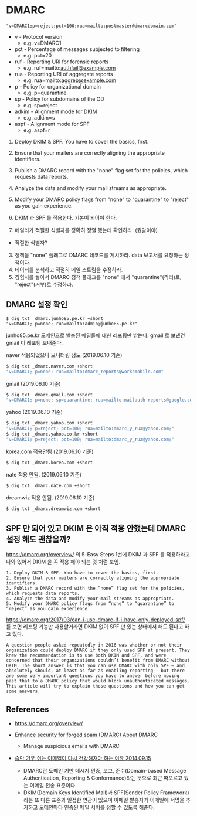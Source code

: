 
# DMARC

```
"v=DMARC1;p=reject;pct=100;rua=mailto:postmaster@dmarcdomain.com"
```

* v - Protocol version
  * e.g. v=DMARC1
* pct - Percentage of messages subjected to filtering
  * e.g. pct=20
* ruf - Reporting URI for forensic reports
  * e.g. ruf=mailto:authfail@example.com
* rua - Reporting URI of aggregate reports
  * e.g. rua=mailto:aggrep@example.com
* p - Policy for organizational domain
  * e.g. p=quarantine
* sp - Policy for subdomains of the OD
  * e.g. sp=reject
* adkim - Alignment mode for DKIM
  * e.g. adkim=s
* aspf - Alignment mode for SPF
  * e.g. aspf=r

1. Deploy DKIM & SPF. You have to cover the basics, first.
2. Ensure that your mailers are correctly aligning the appropriate identifiers.
3. Publish a DMARC record with the "none" flag set for the policies, which requests data reports.
4. Analyze the data and modify your mail streams as appropriate.
5. Modify your DMARC policy flags from "none" to "quarantine" to "reject" as you gain experience.


1. DKIM 과 SPF 를 적용한다. 기본이 되어야 한다.
2. 메일러가 적절한 식별자를 정확히 정렬 했는데 확인하라. (뭔말이야)
  - 적절한 식별자?
3. 정책을 "none" 플래그로 DMARC 레코드를 게시하라. data 보고서를 요청하는 정책이다.
4. 데이터를 분석하고 적절히 메일 스트림을 수정하라.
5. 경험치를 쌓아서 DMARC 정책 플래그를 "none" 에서 "quarantine"(격리)로, "reject"(거부)로 수정하라.

## DMARC 설정 확인
```
$ dig txt _dmarc.junho85.pe.kr +short
"v=DMARC1; p=none; rua=mailto:admin@junho85.pe.kr"
```
junho85.pe.kr 도메인으로 발송된 메일들에 대한 레포팅만 받는다. gmail 로 보낸건 gmail 이 레포팅 보내준다.

naver 적용되었으나 모니터링 정도  (2019.06.10 기준)
```bash
$ dig txt _dmarc.naver.com +short
"v=DMARC1; p=none; rua=mailto:dmarc_reports@worksmobile.com"
```

gmail (2019.06.10 기준)
```bash
$ dig txt _dmarc.gmail.com +short
"v=DMARC1; p=none; sp=quarantine; rua=mailto:mailauth-reports@google.com"
```

yahoo (2019.06.10 기준)
```bash
$ dig txt _dmarc.yahoo.com +short
"v=DMARC1; p=reject; pct=100; rua=mailto:dmarc_y_rua@yahoo.com;"
$ dig txt _dmarc.yahoo.co.kr +short
"v=DMARC1; p=reject; pct=100; rua=mailto:dmarc_y_rua@yahoo.com;"
```

korea.com 적용안됨 (2019.06.10 기준)
```bash
$ dig txt _dmarc.korea.com +short
```

nate 적용 안됨.  (2019.06.10 기준)
```bash
$ dig txt _dmarc.nate.com +short
```

dreamwiz 적용 안됨. (2019.06.10 기준)
```bash
$ dig txt _dmarc.dreamwiz.com +short
```

## SPF 만 되어 있고 DKIM 은 아직 적용 안했는데 DMARC 설정 해도 괜찮을까?
https://dmarc.org/overview/ 의 5-Easy Steps 1번에 DKIM 과 SPF 를 적용하라고 나와 있어서 DKIM 을 꼭 적용 해야 되는 것 처럼 보임.
```
1. Deploy DKIM & SPF. You have to cover the basics, first.
2. Ensure that your mailers are correctly aligning the appropriate identifiers.
3. Publish a DMARC record with the “none” flag set for the policies, which requests data reports.
4. Analyze the data and modify your mail streams as appropriate.
5. Modify your DMARC policy flags from “none” to “quarantine” to “reject” as you gain experience.
```

https://dmarc.org/2017/03/can-i-use-dmarc-if-i-have-only-deployed-spf/
를 보면 리포팅 기능만 사용할거라면 DKIM 없이 SPF 만 있는 상태에서 해도 된다고 하고 있다.
```
A question people asked repeatedly in 2016 was whether or not their organization could deploy DMARC if they only used SPF at present. They knew the recommendation is to use both DKIM and SPF, and were concerned that their organizations couldn’t benefit from DMARC without DKIM. The short answer is that you can use DMARC with only SPF – and absolutely should, at least as far as enabling reporting – but there are some very important questions you have to answer before moving past that to a DMARC policy that would block unauthenticated messages. This article will try to explain those questions and how you can get some answers.
```

## References
* https://dmarc.org/overview/

* [Enhance security for forged spam (DMARC) About DMARC](https://support.google.com/a/answer/2466580)
  * Manage suspicious emails with DMARC

* [숨만 겨우 쉬는 이메일이 다시 건강해져야 하는 이유 2014.09.15](https://www.boannews.com/media/view.asp?idx=42964)
  * DMARC란 도메인 기반 메시지 인증, 보고, 준수(Domain-based Message Authentication, Reporting & Conformance)라는 뜻으로 최근 떠오르고 있는 이메일 전송 표준이다.
  * DKIM(Domain Keys Identified Mail)과 SPF(Sender Policy Framework)라는 또 다른 표준과 밀접한 연관이 있으며 이메일 발송자가 이메일에 서명을 추가하고 도메인마다 인증된 메일 서버를 정할 수 있도록 해준다.
  